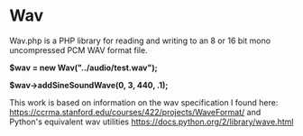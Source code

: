 Wav
=========
Wav.php is a PHP library for reading and writing to an 8 or 16 bit mono uncompressed PCM WAV format file. 

<b>$wav = new Wav("../audio/test.wav");

$wav->addSineSoundWave(0, 3, 440, .1);</b>

This work is based on information on the wav specification I found here: 
https://ccrma.stanford.edu/courses/422/projects/WaveFormat/ 
and Python's equivalent wav utilities https://docs.python.org/2/library/wave.html
